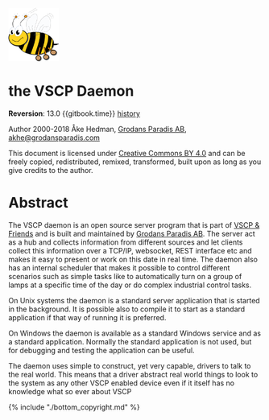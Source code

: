 ![Very Simple Control Protocol](./images/logo_100.png "Very Simple Control Protocol") 

# the VSCP Daemon

**Reversion**: 13.0 {{gitbook.time}} [history](./history.md)

Author 2000-2018 Åke Hedman, [Grodans Paradis AB](https://www.grodansparadis.com), [akhe@grodansparadis.com](akhe@grodansparadis.com)  

This document is licensed under [Creative Commons BY 4.0](https://creativecommons.org/licenses/by/4.0/) and can be freely copied, redistributed, remixed, transformed, built upon as long as you give credits to the author.


# Abstract

The VSCP daemon is an open source server program that is part of [VSCP & Friends](https://www.vscp.org) and is built and maintained by [Grodans Paradis AB](https://www.grodansparadis.com). The server act as a hub and collects information from different sources and let clients collect this information over a TCP/IP, websocket, REST interface etc and makes it easy to present or work on this date in real time. The daemon also has an internal scheduler that makes it possible to control different scenarios such as simple tasks like to automatically turn on a group of lamps at a specific time of the day or do complex industrial control tasks.

On Unix systems the daemon is a standard server application that is started in the background. It is possible also to compile it to start as a standard application if that way of running it is preferred.

On Windows the daemon is available as a standard Windows service and as a standard application. Normally the standard application is not used, but for debugging and testing the application can be useful.

The daemon uses simple to construct, yet very capable, drivers to talk to the real world. This means that a driver abstract real world things to look to the system as any other VSCP enabled device even if it itself has no knowledge what so ever about VSCP




{% include "./bottom_copyright.md" %}


